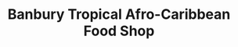 ---
title: "Banbury Tropical Afro-Caribbean Food Shop"
url: /banbury/banbury-tropical-afro-caribbean-food-shop/
shop: convenience
---